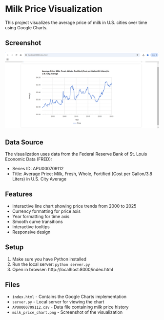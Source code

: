 # Milk Price Visualization

This project visualizes the average price of milk in U.S. cities over time using Google Charts.

## Screenshot
![Milk Price Chart](milk_price_chart.png)

## Data Source
The visualization uses data from the Federal Reserve Bank of St. Louis Economic Data (FRED):
- Series ID: APU000709112
- Title: Average Price: Milk, Fresh, Whole, Fortified (Cost per Gallon/3.8 Liters) in U.S. City Average

## Features
- Interactive line chart showing price trends from 2000 to 2025
- Currency formatting for price axis
- Year formatting for time axis
- Smooth curve transitions
- Interactive tooltips
- Responsive design

## Setup
1. Make sure you have Python installed
2. Run the local server: `python server.py`
3. Open in browser: http://localhost:8000/index.html

## Files
- `index.html` - Contains the Google Charts implementation
- `server.py` - Local server for viewing the chart
- `APU0000709112.csv` - Data file containing milk price history
- `milk_price_chart.png` - Screenshot of the visualization 